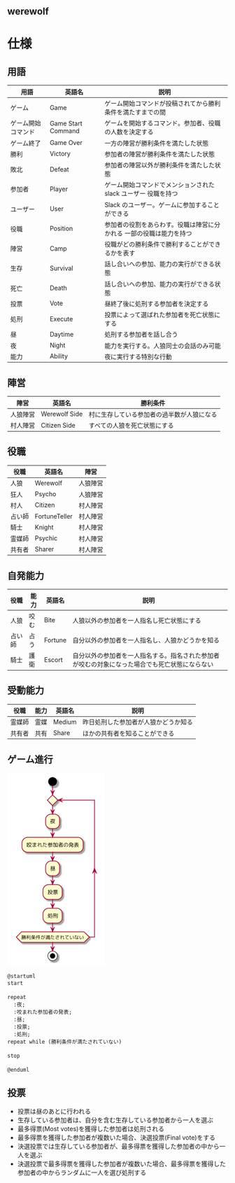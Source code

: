 werewolf
-------
# 仕様

## 用語

| 用語               | 英語名             | 説明                                                                |
| ------------------ | ------------------ | ------------------------------------------------------------------- |
| ゲーム             | Game               | ゲーム開始コマンドが投稿されてから勝利条件を満たすまでの間          |
| ゲーム開始コマンド | Game Start Command | ゲームを開始するコマンド。参加者、役職の人数を決定する              |
| ゲーム終了         | Game Over          | 一方の陣営が勝利条件を満たした状態                                  |
| 勝利               | Victory            | 参加者の陣営が勝利条件を満たした状態                                |
| 敗北               | Defeat             | 参加者の陣営以外が勝利条件を満たした状態                            |
| 参加者             | Player             | ゲーム開始コマンドでメンションされた slack ユーザー 役職を持つ      |
| ユーザー           | User               | Slack のユーザー。ゲームに参加することができる                      |
| 役職               | Position           | 参加者の役割をあらわす。役職は陣営に分かれる 一部の役職は能力を持つ |
| 陣営               | Camp               | 役職がどの勝利条件で勝利することができるかを表す                    |
| 生存               | Survival           | 話し合いへの参加、能力の実行ができる状態                            |
| 死亡               | Death              | 話し合いへの参加、能力の実行ができる状態                            |
| 投票               | Vote               | 昼終了後に処刑する参加者を決定する                                  |
| 処刑               | Execute            | 投票によって選ばれた参加者を死亡状態にする                          |
| 昼                 | Daytime            | 処刑する参加者を話し合う                                            |
| 夜                 | Night              | 能力を実行する。人狼同士の会話のみ可能                              |
| 能力               | Ability            | 夜に実行する特別な行動                                              |

## 陣営

| 陣営     | 英語名        | 勝利条件                                   |
| -------- | ------------- | ------------------------------------------ |
| 人狼陣営 | Werewolf Side | 村に生存している参加者の過半数が人狼になる |
| 村人陣営 | Citizen Side  | すべての人狼を死亡状態にする               |

## 役職

| 役職   | 英語名         | 陣営     |
| ------ | -------------- | -------- |
| 人狼   | Werewolf       | 人狼陣営 |
| 狂人   | Psycho         | 人狼陣営 |
| 村人   | Citizen        | 村人陣営 |
| 占い師 | FortuneTeller | 村人陣営 |
| 騎士   | Knight         | 村人陣営 |
| 霊媒師 | Psychic        | 村人陣営 |
| 共有者 | Sharer         | 村人陣営 |

## 自発能力

| 役職   | 能力 | 英語名  | 説明                                                                                           |
| ------ | ---- | ------- | ---------------------------------------------------------------------------------------------- |
| 人狼   | 咬む | Bite    | 人狼以外の参加者を一人指名し死亡状態にする                                                     |
| 占い師 | 占う | Fortune | 自分以外の参加者を一人指名し、人狼かどうかを知る                                               |
| 騎士   | 護衛 | Escort  | 自分以外の参加者を一人指名する。指名された参加者が咬むの対象になった場合でも死亡状態にならない |

## 受動能力

| 役職   | 能力 | 英語名  | 説明                                                                                           |
| ------ | ---- | ------- | ---------------------------------------------------------------------------------------------- |
| 霊媒師 | 霊媒 | Medium  | 昨日処刑した参加者が人狼かどうか知る                                                     |
| 共有者 | 共有 | Share   | ほかの共有者を知ることができる                                               |


## ゲーム進行

![game-progress](docs/game-progress.png)

```plantuml
@startuml
start

repeat
  :夜;
  :咬まれた参加者の発表;
  :昼;
  :投票;
  :処刑;
repeat while (勝利条件が満たされていない)

stop

@enduml
```
## 投票
- 投票は昼のあとに行われる
- 生存している参加者は、自分を含む生存している参加者から一人を選ぶ
- 最多得票(Most votes)を獲得した参加者は処刑される
- 最多得票を獲得した参加者が複数いた場合、決選投票(Final vote)をする
- 決選投票では生存している参加者が、最多得票を獲得した参加者の中から一人を選ぶ
- 決選投票で最多得票を獲得した参加者が複数いた場合、最多得票を獲得した参加者の中からランダムに一人を選び処刑する
